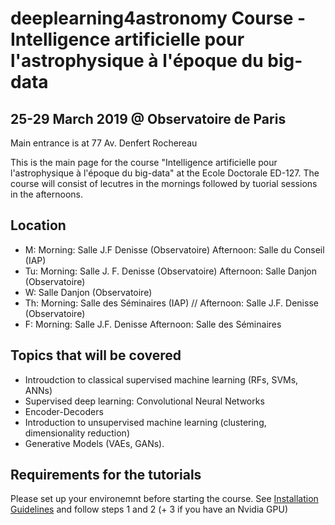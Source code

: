 # deeplearning4astronomy Course -  Intelligence artificielle pour l'astrophysique à l'époque du big-data 

## 25-29 March 2019 @ Observatoire de Paris
Main entrance is at 77 Av. Denfert Rochereau 

This is the main page for the course "Intelligence artificielle pour l'astrophysique à l'époque du big-data" at the Ecole Doctorale ED-127. The course will consist of lecutres in the mornings followed by tuorial sessions in the afternoons.

## Location
- M: Morning: Salle J.F Denisse (Observatoire)
     Afternoon: Salle du Conseil (IAP) 
- Tu: Morning: Salle J. F. Denisse (Observatoire)
      Afternoon: Salle Danjon (Observatoire)
- W: Salle Danjon (Observatoire)
- Th: Morning: Salle des Séminaires (IAP) //
      Afternoon: Salle J.F. Denisse (Observatoire) 
- F: Morning: Salle J.F. Denisse 
     Afternoon: Salle des Séminaires 

## Topics that will be covered
- Introudction to classical supervised machine learning (RFs, SVMs, ANNs)
- Supervised deep learning: Convolutional Neural Networks
- Encoder-Decoders
- Introduction to unsupervised machine learning (clustering, dimensionality reduction)
- Generative Models (VAEs, GANs).

## Requirements for the tutorials
   Please set up your environemnt before starting the course.
   See [Installation Guidelines](https://github.com/aboucaud/deeplearning4astro_labs_2019) and follow steps 1 and 2 (+ 3 if you have an Nvidia GPU)
   

